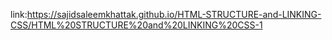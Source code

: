 link:https://sajidsaleemkhattak.github.io/HTML-STRUCTURE-and-LINKING-CSS/HTML%20STRUCTURE%20and%20LINKING%20CSS-1

